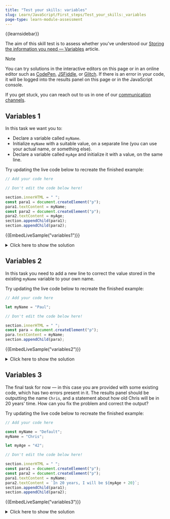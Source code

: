 ```yaml
---
title: "Test your skills: variables"
slug: Learn/JavaScript/First_steps/Test_your_skills:_variables
page-type: learn-module-assessment
---
```


{{learnsidebar}}

The aim of this skill test is to assess whether you've understood our [Storing the information you need — Variables](/en-US/docs/Learn/JavaScript/First_steps/Variables) article.

> [!NOTE]
> You can try solutions in the interactive editors on this page or in an online editor such as [CodePen](https://codepen.io/), [JSFiddle](https://jsfiddle.net/), or [Glitch](https://glitch.com/).
> If there is an error in your code, it will be logged into the results panel on this page or in the JavaScript console.
>
> If you get stuck, you can reach out to us in one of our [communication channels](/en-US/docs/MDN/Community/Communication_channels).

## Variables 1

In this task we want you to:

- Declare a variable called `myName`.
- Initialize `myName` with a suitable value, on a separate line (you can use your actual name, or something else).
- Declare a variable called `myAge` and initialize it with a value, on the same line.

Try updating the live code below to recreate the finished example:

```js live-sample___variables1
// Add your code here

// Don't edit the code below here!

section.innerHTML = " ";
const para1 = document.createElement("p");
para1.textContent = myName;
const para2 = document.createElement("p");
para2.textContent = myAge;
section.appendChild(para1);
section.appendChild(para2);
```

{{EmbedLiveSample("variables1")}}

<details>
<summary>Click here to show the solution</summary>

This task covers basic understanding of declaring a variable with a value, and initializing it — both separately and at the same time. Ideally your code should look something like this:

```js
let myName;
myName = "Chris";
let myAge = 42;
```

`let` is ideal for both declarations. `const` is not really appropriate, as such values might change, and it won't work in the first instance. `var` is not OK.

The `myAge` value will work whether you've initialised it with a numeric (no quotes) or string (quotes) value, however it is a numeric value, so using quotes for it isn't correct.

</details>

## Variables 2

In this task you need to add a new line to correct the value stored in the existing `myName` variable to your own name.

Try updating the live code below to recreate the finished example:

```js live-sample___variables2
// Add your code here

let myName = "Paul";

// Don't edit the code below here!

section.innerHTML = " ";
const para = document.createElement("p");
para.textContent = myName;
section.appendChild(para);
```

{{EmbedLiveSample("variables2")}}

<details>
<summary>Click here to show the solution</summary>

In task 2 the student needs to add a new line to correct the `myName` variable value so that it outputs their name on the screen.

The finished code should look something like this:

```js
let myName = "Paul";
myName = "Chris";
```

</details>

## Variables 3

The final task for now — in this case you are provided with some existing code, which has two errors present in it. The results panel should be outputting the name `Chris`, and a statement about how old Chris will be in 20 years' time. How can you fix the problem and correct the output?

Try updating the live code below to recreate the finished example:

```js live-sample___variables3
// Add your code here

const myName = "Default";
myName = "Chris";

let myAge = "42";

// Don't edit the code below here!

section.innerHTML = " ";
const para1 = document.createElement("p");
const para2 = document.createElement("p");
para1.textContent = myName;
para2.textContent = `In 20 years, I will be ${myAge + 20}`;
section.appendChild(para1);
section.appendChild(para2);
```

{{EmbedLiveSample("variables3")}}

<details>
<summary>Click here to show the solution</summary>

The last task in this article focuses around fixing some variable-related errors. Basically:

1. The `myName` variable is not being outputted correctly because it is being declared once using `const`, and then an attempt is being made to change the value.
2. The result of the sum is not being outputted correctly because the `myAge` variable is being declared as a number. It needs to have the quotes removed.

The solution should look something like this:

```js
let myName = "Default";
myName = "Chris";

let myAge = 42;
```

</details>
